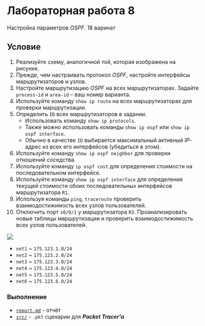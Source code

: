 # Лабораторная работа 8

Настройка параметров _OSPF_. 18 варинат

## Условие

1. Реализуйте схему, аналогичной той, которая изображена на рисунке.
2. Прежде, чем настраивать протокол _OSPF_, настройте интерфейсы маршрутизаторов
   и узлов.
3. Настройте маршрутизацию _OSPF_ на всех маршрутизаторах. Задайте `process-id`
   и `area-id` – ваш номер варианта.
4. Используйте команду `show ip route` на всех маршрутизаторах для проверки
   маршрутизации.
5. Определить `ID` всех маршрутизаторов в задании.
   * Использовать команду `show ip protocols`.
   * Также можно использовать команды `show ip ospf` или `show ip ospf
     interface`.
   * Обычно в качестве `ID` выбирается максимальный активный _IP_-адрес из всех
     его интерфейсов (убедиться в этом).
6. Используйте команду `show ip ospf neighbor` для проверки отношений соседства.
7. Используйте команду `ip ospf cost` для определения стоимости на
   последовательном интерфейсе.
8. Используйте команду `show ip ospf interface` для определения текущей
   стоимости обоих последовательных интерфейсов маршрутизатора `R1`.
9. Используя команды `ping`, `traceroute` проверить взаимодостижимость всех
   узлов пользователей.
10. Отключить порт `s0/0/1` у маршрутизатора `R3`. Проанализировать новые
    таблицы маршрутизации и проверить взаимодостижимость всех узлов
    пользователей.

![](http://res.cloudinary.com/dzsjwgjii/image/upload/v1490803121/tp-lab7.png)

* `net1` ~ `175.123.1.0/24`
* `net2` ~ `175.123.2.0/24`
* `net3` ~ `175.123.3.0/24`
* `net4` ~ `175.123.4.0/24`
* `net5` ~ `175.123.5.0/24`
* `net6` ~ `175.123.6.0/24`

### Выполнение

* [`report.md`](https://github.com/drapegnik/bsu/tree/master/networks/lab8/report.md) -
  отчёт
* [`src/`](https://github.com/drapegnik/bsu/tree/master/networks/lab8/src) -
  `.pkt` сценарии для **_Packet Tracer'a_**
